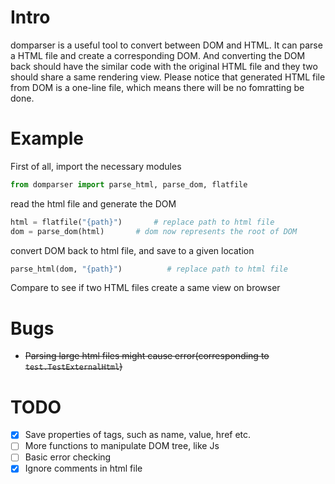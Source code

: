 # Intro
domparser is a useful tool to convert between DOM and HTML. It can parse a HTML file and create a corresponding DOM. And converting the DOM back should have the similar code with the original HTML file and they two should share a same rendering view. Please notice that generated HTML file from DOM is a one-line file, which means there will be no fomratting be done.


# Example
First of all, import the necessary modules
```python
from domparser import parse_html, parse_dom, flatfile
```
read the html file and generate the DOM
```python
html = flatfile("{path}")       # replace path to html file
dom = parse_dom(html)       # dom now represents the root of DOM
```
convert DOM back to html file, and save to a given location
```python
parse_html(dom, "{path}")          # replace path to html file
```
Compare to see if two HTML files create a same view on browser

# Bugs
- ~~Parsing large html files might cause error(corresponding to `test.TestExternalHtml`)~~


# TODO
- [x] Save properties of tags, such as name, value, href etc.
- [ ] More functions to manipulate DOM tree, like Js
- [ ] Basic error checking
- [x] Ignore comments in html file